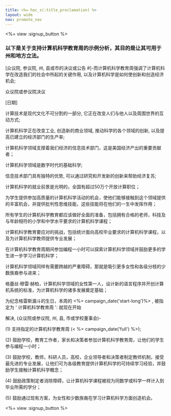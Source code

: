 ```yaml
---
title: <%= hoc_s(:title_proclamation) %>
layout: wide
nav: promote_nav
---
```

<%= view :signup_button %>

### 以下是关于支持计算机科学教育周的示例分析，其目的是让其可用于州和地方立法。

  
[众议院, 参议院, 州, 县或市的决议或公告 #]-而计算机科学教育周强调了计算机科学在改造我们的社会中所起的关键作用, 以及计算机科学是如何使创新和创造经济机会;

众议院或参议院决议

[日期]

计算技术是现代文化不可分割的一部分, 它正在改变人们与他人以及周围世界的互动方式;

计算机科学正在改变工业, 创造新的商业领域, 推动科学的各个领域的创新, 以及提高已建立的经济部门的生产率;

计算机科学领域支撑着我们经济的信息技术部门，这是美国经济产出的重要贡献者；

计算机科学领域是数字时代的基础科学;

信息技术部门具有独特的优势, 可以通过研究和开发新的创新来帮助经济复苏;

计算机科学的就业前景是光明的，全国有超过50万个开放计算职位；

为学生提供参加高质量的计算机科学活动的机会，使他们能够接触到这个领域提供的丰富机会，并提供批判性思维技能，这些技能将在他们的一生中发挥作用；

所有学生的计算机科学教育都应该做好全面的准备，包括拥有合格的老师，科技及与年龄相符的小学和中学水平要求的计算机科学课程；

计算机科学教育要应对的挑战，包括统计面向高校毕业要求的计算机科学课程，以及为计算机科学教师提供专业发展；

在计算机科学教育周期间参加编程一小时可以探索计算机科学领域并鼓励更多的学生进一步学习计算机科学；

计算机科学领域同样有需要跨越的严重障碍，那就是吸引更多女性和各级分枝的少数族裔参与进来；

格蕾丝·穆雷·赫柏，计算机科学领域的女性第一人，设计新的语言程序并开创计算机系统的标准，为计算机科学的诸多发展奠定基础；

为纪念格雷斯漏斗的生日，本周的 <%= campaign_date('start-long')%> , 被指定为 ' 计算机科学教育周 ': 就现在开始

解决, (众议院或参议院, 州, 县, 市或学校董事会)-

(1) 支持指定的计算机科学教育周 (< %= campaign_date('full') %>);

(2) 鼓励学校，教育工作者，家长和决策者参加计算机科学教育周，让他们的学生参与编程一小时；

(3) 鼓励学校，教师，科研人员，高校，企业领导者和决策者制定教师机制，接受最先进的专业发展，让他们可为各级教育提供计算机科学的可持续学习经验，并鼓励学生接触计算机科学概念；

(4) 鼓励政策制定者消除障碍，让计算机科学课程被视为同数学或科学一样计入到毕业所需的学分；

(5) 鼓励通过现有方案，为女性和少数族裔在学习计算机科学方面创造机会。

<%= view :signup_button %>